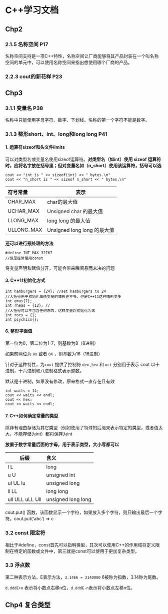 # C++学习文档

## Chp2

### 2.1.5 名称空间 P17

名称空间支持是一项C++特性，名称空间让厂商能够将其产品封装在一个叫名称空间的单元中，可以使用名称空间来指出想使用哪个厂商的产品。

### 2.2.3 cout的新花样 P23

## Chp3

### 3.1.1 变量名 P38

名称中只能使用字母字符、数字、下划线。名称的第一个字符不能是数字。

### 3.1.3 整形short、int、long和long long P41

#### 1. 运算符sizeof和头文件limits

可以对类型名或变量名使用sizeof运算符。**对类型名（如int）使用 sizeof 运算符时，应将名字放在括号里；但对变量名如（n_short）使用该运算符，括号可以选**

```
cout << "int is " << sizeof(int) << " bytes.\n"
cout << "n_short is " << sizeof n_short << " bytes.\n"
```

| 符号常量   | 表示                        |
| :--------- | --------------------------- |
| CHAR_MAX   | char的最大值                |
| UCHAR_MAX  | Unsigned char 的最大值      |
| LLONG_MAX  | long long 的最大值          |
| ULLONG_MAX | Unsigned long long 的最大值 |

**还可以进行预处理的方法**

```
#define INT_MAX 32767
//但是经常使用const
```

将变量声明和赋值分开，可能会带来瞬间悬而未决的问题

#### 3. C++11初始化方式

```
int hamburgers = {24}; //set hamburgers to 24
//大括号用于初始化单值变量的情形还不多。但是C++11这种情形变多
int emus{7};
int rheas = {12}; //
//大括号可以不包含任何东西，这样变量将初始化为零
int rocs = {};
int psychics{};
```

#### 6. 整形字面值

第一位为0，第二位为1-7，则基数为8（8进制）

如果前两位为 `0x` 或者 `0X` ，则基数为16（16进制）

针对于这种特性，为`cout` 提供了控制符 `dex` ,`hex` 和 `oct` 分别用于表示 cout 以十进制，十六进制和八进制格式表示整数。

默认是十进制，如果没有修改，原来格式一直存在且有效

```
int waits = 14;
cout << waits << endl;
cout << hex;
cout << waits << endl;
```

#### 7. C++如何确定常量的类型

除非有理由存储为其它类型（例如使用了特殊的后缀来表示特定的类型，或者值太大，不能存储为int）都将保存为int

**放置于数字常量后面的字母，用于表示类型，大小写都可以**

| 后缀            | 含义               |
| --------------- | :----------------- |
| l L             | long               |
| u U             | unsigned int       |
| ul UL lu        | unsigned long      |
| ll LL           | long long          |
| ull ULL uLL Ull | unsigned long long |

cout.put() 函数，该函数显示一个字符，如果放入多个字符，则只输出最后一个字符。cout.put('abc') => c

### 3.2 const 限定符

相比于#define，const首先可以指明类型，其次可以使用C++的作用域将定义限制在特定的函数或文件中，第三就是const可以使用于更加复杂类型。

### 3.3 浮点数

第二种表示方法，E表示方法，`3.14E6 = 3140000` 6被称为指数，3.14称为尾数。

`d.dddE+n` 表示将小数点右移n位，`d.dddE-n`表示将小数点左移n位。

## Chp4 复合类型


